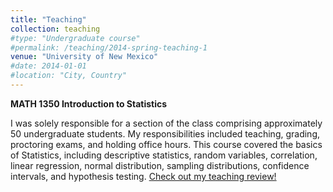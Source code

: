 ```yaml
---
title: "Teaching"
collection: teaching
#type: "Undergraduate course"
#permalink: /teaching/2014-spring-teaching-1
venue: "University of New Mexico"
#date: 2014-01-01
#location: "City, Country"
---
```

**MATH 1350 Introduction to Statistics**

I was solely responsible for a section of the class comprising approximately 50 undergraduate students. My responsibilities included teaching, grading, proctoring exams, and holding office hours. This course covered the basics of Statistics, including descriptive statistics, random variables, correlation, linear regression, normal distribution, sampling distributions, confidence intervals, and hypothesis testing. [Check out my teaching review!](https://www.ratemyprofessors.com/professor/2507665)
<!-- Heading 1
======

Heading 2
======

Heading 3
====== -->
